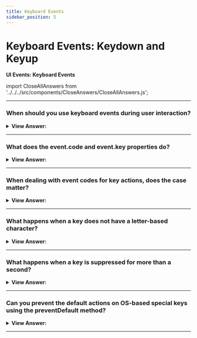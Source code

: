 ```yaml
---
title: Keyboard Events
sidebar_position: 5
---
```


# Keyboard Events: Keydown and Keyup

**UI Events: Keyboard Events**

<head>
  <title>Keyboard Events- JavaScript Interview Questions & Answers</title>
  <meta charSet="utf-8" />
</head>

import CloseAllAnswers from '../../../src/components/CloseAnswers/CloseAllAnswers.js';

<CloseAllAnswers />

---

### When should you use keyboard events during user interaction?

<details>
  <summary><strong>View Answer:</strong></summary>
  <div>
  <div><strong>Interview Response:</strong> Keyboard events should be used when we want to handle keyboard actions (virtual keyboard also counts). For instance, to react on arrow keys Up and Down or hotkeys (including combinations of keys).
    </div>
  </div>
</details>

---

### What does the event.code and event.key properties do?

<details>
  <summary><strong>View Answer:</strong></summary>
  <div>
  <div><strong>Interview Response:</strong> The key property of the event object allows us to get the character, while the code property of the event object allows us to get the “physical key code”. For instance, the same key Z can be pressed with or without Shift. That gives us two different characters: lowercase z and uppercase Z. The event.key is exactly the character, and it will be different. But event.code is the exactly the same for both.
    </div><br />

| **Key** | **event.key** | **event.code** |
| :------ | :------------ | :------------- |
| Z       | z (lowercase) | KeyZ           |
| Shift+Z | Z (uppercase) | KeyZ           |

  </div>
</details>

---

### When dealing with event codes for key actions, does the case matter?

<details>
  <summary><strong>View Answer:</strong></summary>
  <div>
  <div><strong>Interview Response:</strong> Yes, case matters and all event codes must use Pascal case to receive the appropriate return value, otherwise it will not work. Please evade mistypes: it is KeyZ, not keyZ. The check like event.code=="keyZ" won’t work: the first letter of "Key" must be uppercase.
    </div>
  </div>
</details>

---

### What happens when a key does not have a letter-based character?

<details>
  <summary><strong>View Answer:</strong></summary>
  <div>
  <div><strong>Interview Response:</strong> For instance, special keys like Shift or F1 or others. For those keys, event.key is approximately the same as event.code. Please note that event.code specifies exactly which key is pressed. For instance, most keyboards have two Shift keys: on the left and on the right side. The event.code tells us exactly which one was pressed, and event.key is responsible for the “meaning” of the key: what it is (a “Shift”).
    </div><br />

Example:

| **Key**   | **event.key** | **event.code**          |
| :-------- | :------------ | :---------------------- |
| F1        | F1            | F1                      |
| Backspace | Backspace     | Backspace               |
| Shift     | Shift         | ShiftRight or ShiftLeft |

  </div>
</details>

---

### What happens when a key is suppressed for more than a second?

<details>
  <summary><strong>View Answer:</strong></summary>
  <div>
  <div><strong>Interview Response:</strong> If a key is being pressed for a long enough time, it starts to “auto-repeat”: the keydown triggers again and again, and then when it’s released, we finally get keyup. So, it is kind of normal to have many keydown and a single keyup. For events triggered by auto-repeat, the event object has event.repeat property set to true.
    </div>
  </div>
</details>

---

### Can you prevent the default actions on OS-based special keys using the preventDefault method?

<details>
  <summary><strong>View Answer:</strong></summary>
  <div>
  <div><strong>Interview Response:</strong> No, preventing the default action on keydown can cancel most of them except for OS-based special keys. For instance, on Windows Alt+F4 closes the current browser window. And there is no way to stop it by preventing the default action in JavaScript. Basically, any behavior outside of the scope of the browser like closing the browser window is not captured by the browser. It is considered an OS level event.
    </div>
  </div>
</details>

---
